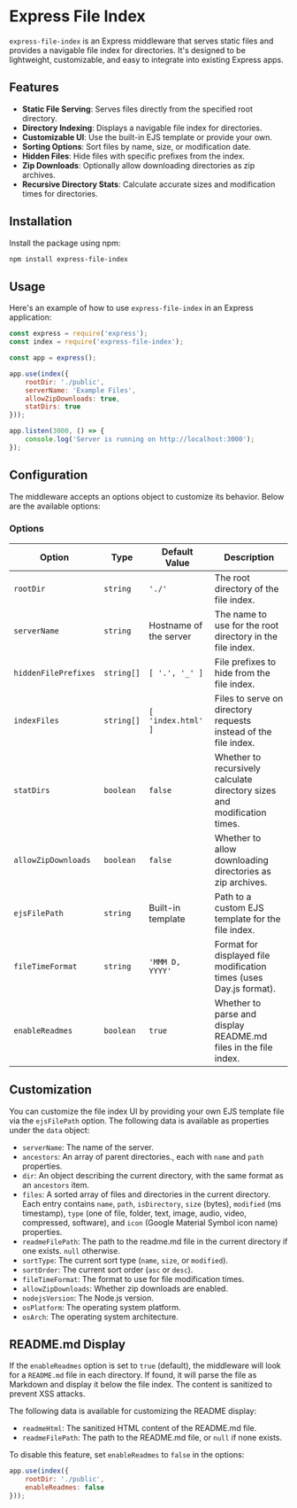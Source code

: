 # Express File Index

`express-file-index` is an Express middleware that serves static files and provides a navigable file index for directories. It's designed to be lightweight, customizable, and easy to integrate into existing Express apps.

## Features

- **Static File Serving**: Serves files directly from the specified root directory.
- **Directory Indexing**: Displays a navigable file index for directories.
- **Customizable UI**: Use the built-in EJS template or provide your own.
- **Sorting Options**: Sort files by name, size, or modification date.
- **Hidden Files**: Hide files with specific prefixes from the index.
- **Zip Downloads**: Optionally allow downloading directories as zip archives.
- **Recursive Directory Stats**: Calculate accurate sizes and modification times for directories.

## Installation

Install the package using npm:

```bash
npm install express-file-index
```

## Usage

Here's an example of how to use `express-file-index` in an Express application:

```javascript
const express = require('express');
const index = require('express-file-index');

const app = express();

app.use(index({
    rootDir: './public',
    serverName: 'Example Files',
    allowZipDownloads: true,
    statDirs: true
}));

app.listen(3000, () => {
    console.log('Server is running on http://localhost:3000');
});
```

## Configuration

The middleware accepts an options object to customize its behavior. Below are the available options:

### Options

| Option               | Type       | Default Value | Description                                                                 |
|----------------------|------------|-----------------------|-----------------------------------------------------------------------------|
| `rootDir`            | `string`   | `'./'`                | The root directory of the file index.                                      |
| `serverName`         | `string`   | Hostname of the server| The name to use for the root directory in the file index.                  |
| `hiddenFilePrefixes` | `string[]` | `[ '.', '_' ]`        | File prefixes to hide from the file index.                                 |
| `indexFiles`         | `string[]` | `[ 'index.html' ]`    | Files to serve on directory requests instead of the file index.            |
| `statDirs`           | `boolean`  | `false`               | Whether to recursively calculate directory sizes and modification times.   |
| `allowZipDownloads`  | `boolean`  | `false`               | Whether to allow downloading directories as zip archives.                  |
| `ejsFilePath`        | `string`   | Built-in template     | Path to a custom EJS template for the file index.                          |
| `fileTimeFormat`     | `string`   | `'MMM D, YYYY'`       | Format for displayed file modification times (uses Day.js format).         |
| `enableReadmes`      | `boolean`  | `true`                | Whether to parse and display README.md files in the file index.            |

## Customization

You can customize the file index UI by providing your own EJS template file via the `ejsFilePath` option. The following data is available as properties under the `data` object:

- `serverName`: The name of the server.
- `ancestors`: An array of parent directories., each with `name` and `path` properties.
- `dir`: An object describing the current directory, with the same format as an `ancestors` item.
- `files`: A sorted array of files and directories in the current directory. Each entry contains `name`, `path`, `isDirectory`, `size` (bytes), `modified` (ms timestamp), `type` (one of file, folder, text, image, audio, video, compressed, software), and `icon` (Google Material Symbol icon name) properties.
- `readmeFilePath`: The path to the readme.md file in the current directory if one exists. `null` otherwise.
- `sortType`: The current sort type (`name`, `size`, or `modified`).
- `sortOrder`: The current sort order (`asc` or `desc`).
- `fileTimeFormat`: The format to use for file modification times.
- `allowZipDownloads`: Whether zip downloads are enabled.
- `nodejsVersion`: The Node.js version.
- `osPlatform`: The operating system platform.
- `osArch`: The operating system architecture.

## README.md Display

If the `enableReadmes` option is set to `true` (default), the middleware will look for a `README.md` file in each directory. If found, it will parse the file as Markdown and display it below the file index. The content is sanitized to prevent XSS attacks.

The following data is available for customizing the README display:

- `readmeHtml`: The sanitized HTML content of the README.md file.
- `readmeFilePath`: The path to the README.md file, or `null` if none exists.

To disable this feature, set `enableReadmes` to `false` in the options:

```javascript
app.use(index({
    rootDir: './public',
    enableReadmes: false
}));
```
